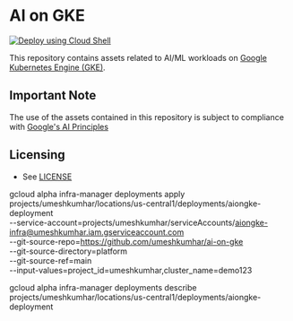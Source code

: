 # AI on GKE

[![Deploy using Cloud Shell](https://gstatic.com/cloudssh/images/open-btn.svg)](https://ssh.cloud.google.com/cloudshell/editor?cloudshell_git_repo=https://github.com/juaniespinosa/polish&cloudshell_tutorial=tutorial.md&cloudshell_workspace=./)

This repository contains assets related to AI/ML workloads on
[Google Kubernetes Engine (GKE)](https://cloud.google.com/kubernetes-engine/).







## Important Note
The use of the assets contained in this repository is subject to compliance with [Google's AI Principles](https://ai.google/responsibility/principles/)

## Licensing

* See [LICENSE](/LICENSE)

gcloud alpha infra-manager deployments apply projects/umeshkumhar/locations/us-central1/deployments/aiongke-deployment \
    --service-account=projects/umeshkumhar/serviceAccounts/aiongke-infra@umeshkumhar.iam.gserviceaccount.com \
    --git-source-repo=https://github.com/umeshkumhar/ai-on-gke \
    --git-source-directory=platform \
    --git-source-ref=main \
    --input-values=project_id=umeshkumhar,cluster_name=demo123


gcloud alpha infra-manager deployments describe projects/umeshkumhar/locations/us-central1/deployments/aiongke-deployment